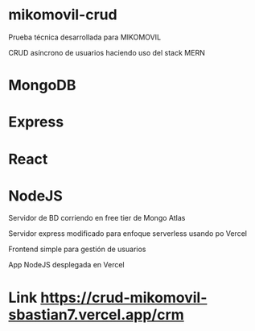 # mikomovil-crud
Prueba técnica desarrollada para MIKOMOVIL

CRUD asíncrono de usuarios haciendo uso del stack MERN

# MongoDB
# Express
# React
# NodeJS

Servidor de BD corriendo en free tier de Mongo Atlas

Servidor express modificado para enfoque serverless usando po Vercel

Frontend simple para gestión de usuarios

App NodeJS desplegada en Vercel

# Link https://crud-mikomovil-sbastian7.vercel.app/crm
